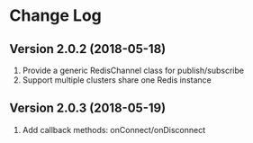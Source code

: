 # Change Log

Version 2.0.2 (2018-05-18)
--------------------------

1. Provide a generic RedisChannel class for publish/subscribe 
2. Support multiple clusters share one Redis instance 

Version 2.0.3 (2018-05-19)
--------------------------

1. Add callback methods: onConnect/onDisconnect
